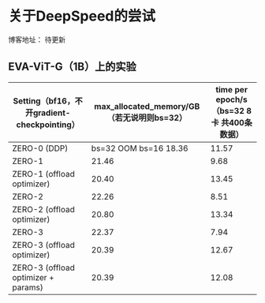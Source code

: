 # 关于DeepSpeed的尝试

博客地址： 待更新



## EVA-ViT-G（1B）上的实验

| Setting（bf16，不开gradient-checkpointing） | max_allocated_memory/GB（若无说明则bs=32） | time per epoch/s（bs=32 8卡 共400条数据） |
| ------------------------------------------- | ------------------------------------------ | ----------------------------------------- |
| ZERO-0 (DDP)                                | bs=32 OOM bs=16 18.36                      | 11.57                                     |
| ZERO-1                                      | 21.46                                      | 9.68                                      |
| ZERO-1 (offload optimizer)                  | 20.40                                      | 13.45                                     |
| ZERO-2                                      | 22.26                                      | 8.51                                      |
| ZERO-2 (offload optimizer)                  | 20.80                                      | 13.34                                     |
| ZERO-3                                      | 22.37                                      | 7.94                                      |
| ZERO-3 (offload optimizer)                  | 20.39                                      | 12.67                                     |
| ZERO-3 (offload optimizer + params)         | 20.39                                      | 12.08                                     |